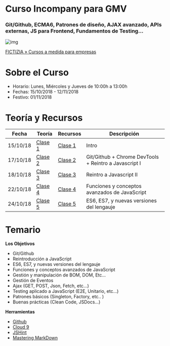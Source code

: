 # Curso Incompany para GMV
### Git/Github, ECMA6, Patrones de diseño, AJAX avanzado, APIs externas, JS para Frontend, Fundamentos de Testing...

![img](https://www.fictizia.com/img/sharing-FICTIZIA.jpg)

[FICTIZIA » Cursos a medida para empresas](https://www.fictizia.com/formacion-empresas)

Sobre el Curso
=================
* Horario: Lunes, Miércoles y Jueves de 10:00h a 13:00h
* Fechas: 15/10/2018 - 12/11/2018
* Festivo: 01/11/2018

Teoría y Recursos
=================
Fecha | Teoría | Recursos | Descripción
------------ | ------------ | ------------- |  ------------- 
15/10/18 | [Clase 1](teoria/clase1.md) | [Clase 1](recursos/clase1.md) | Intro
17/10/18 | [Clase 2](teoria/clase2.md) | [Clase 2](recursos/clase2.md) | Git/Github + Chrome DevTools + Reintro a Javascript I
18/10/18 | [Clase 3](teoria/clase3.md) | [Clase 3](recursos/clase3.md) | Reintro a Javascript II
22/10/18 | [Clase 4](teoria/clase4.md) | [Clase 4](recursos/clase4.md) | Funciones y conceptos avanzados de JavaScript
24/10/18 | [Clase 5](teoria/clase5.md) | [Clase 5](recursos/clase5.md) | ES6, ES7, y nuevas versiones del lengauje


Temario
=================

**Los Objetivos**
- Git/Github
- Reintroducción a JavaScript
- ES6, ES7, y nuevas versiones del lengauje
- Funciones y conceptos avanzados de JavaScript
- Gestión y manipulación de BOM, DOM, Etc...
- Gestión de Eventos
- Ajax (GET, POST, Json, Fetch, etc...)
- Testing aplicado a JavaScript (E2E, Unitario, etc...)
- Patrones básicos (Singleton, Factory, etc.. )
- Buenas prácticas (Clean Code, JSDocs...)


**Herramientas**
* [Github](https://github.com/)
* [Cloud 9](https://c9.io/ulisesgascon)
* [JSHint](http://www.jshint.com/)
* [Mastering MarkDown](https://guides.github.com/features/mastering-markdown/)